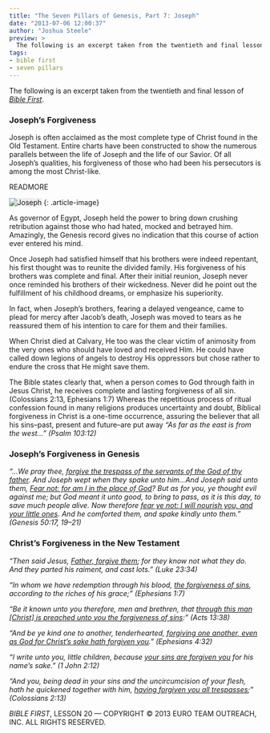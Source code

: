 ```yaml
---
title: "The Seven Pillars of Genesis, Part 7: Joseph"
date: "2013-07-06 12:00:37"
author: "Joshua Steele"
preview: >
  The following is an excerpt taken from the twentieth and final lesson of *<a title="Bible First" href="http://www.getbiblefirst.com" target="_blank">Bible First</a>*.
tags:
- bible first
- seven pillars
---
```


The following is an excerpt taken from the twentieth and final lesson of *<a title="Bible First" href="http://www.getbiblefirst.com" target="_blank">Bible First</a>*.

### Joseph’s Forgiveness
Joseph is often acclaimed as the most complete type of Christ found in the Old Testament. Entire charts have been constructed to show the numerous parallels between the life of Joseph and the life of our Savior. Of all Joseph’s qualities, his forgiveness of those who had been his persecutors is among the most Christ-like.

READMORE

<img class="alignleft  wp-image-1847" style="border-color: #bbbbbb; background-color: #eeeeee;" alt="Joseph" src="//d21yo20tm8bmc2.cloudfront.net/2013/07/Joseph-372x450.jpg" />
{: .article-image}

As governor of Egypt, Joseph held the power to bring down crushing retribution against those who had hated, mocked and betrayed him. Amazingly, the Genesis record gives no indication that this course of action ever entered his mind.

Once Joseph had satisfied himself that his brothers were indeed repentant, his first thought was to reunite the divided family. His forgiveness of his brothers was complete and final. After their initial reunion, Joseph never once reminded his brothers of their wickedness. Never did he point out the fulfillment of his childhood dreams, or emphasize his superiority.

In fact, when Joseph’s brothers, fearing a delayed vengeance, came to plead for mercy after Jacob’s death, Joseph was moved to tears as he reassured them of his intention to care for them and their families.

When Christ died at Calvary, He too was the clear victim of animosity from the very ones who should have loved and received Him. He could have called down legions of angels to destroy His oppressors but chose rather to endure the cross that He might save them.

The Bible states clearly that, when a person comes to God through faith in Jesus Christ, he receives complete and lasting forgiveness of all sin. (Colossians 2:13, Ephesians 1:7) Whereas the repetitious process of ritual confession found in many religions produces uncertainty and doubt, Biblical forgiveness in Christ is a one-time occurrence, assuring the believer that all his sins–past, present and future–are put away *“As far as the east is from the west…” (Psalm 103:12)*

### Joseph’s Forgiveness in Genesis
*“…We pray thee, <span style="text-decoration: underline;">forgive the trespass of the servants of the God of thy father</span>. And Joseph wept when they spake unto him…And Joseph said unto them, <span style="text-decoration: underline;">Fear not: for am I in the place of God</span>? But as for you, ye thought evil against me; but God meant it unto good, to bring to pass, as it is this day, to save much people alive. Now therefore <span style="text-decoration: underline;">fear ye not: I will nourish you, and your little ones</span>. And he comforted them, and spake kindly unto them.” (Genesis 50:17, 19–21)*

### Christ’s Forgiveness in the New Testament
*“Then said Jesus, <span style="text-decoration: underline;">Father, forgive them</span>; for they know not what they do. And they parted his raiment, and cast lots.” (Luke 23:34)*

*“In whom we have redemption through his blood, <span style="text-decoration: underline;">the forgiveness of sins</span>, according to the riches of his grace;” (Ephesians 1:7)*

*“Be it known unto you therefore, men and brethren, that <span style="text-decoration: underline;">through this man [Christ] is preached unto you the forgiveness of sins</span>:” (Acts 13:38)*

*“And be ye kind one to another, tenderhearted, <span style="text-decoration: underline;">forgiving one another, even as God for Christ’s sake hath forgiven you</span>.” (Ephesians 4:32)*

*“I write unto you, little children, because <span style="text-decoration: underline;">your sins are forgiven you</span> for his name’s sake.” (1 John 2:12)*

*“And you, being dead in your sins and the uncircumcision of your flesh, hath he quickened together with him, <span style="text-decoration: underline;">having forgiven you all trespasses</span>;” (Colossians 2:13)*

*BIBLE FIRST*, LESSON 20 &mdash; COPYRIGHT &copy; 2013 EURO TEAM OUTREACH, INC. ALL RIGHTS RESERVED.
